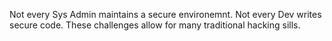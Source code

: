 Not every Sys Admin maintains a secure environemnt.  Not every Dev writes secure code.  These challenges allow for many traditional hacking sills.

